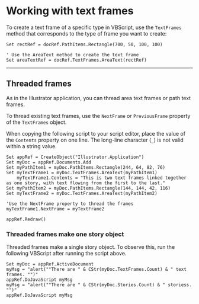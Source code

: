 # Working with text frames

To create a text frame of a specific type in VBScript, use the `TextFrames` method that corresponds to the type of frame you want to create:

```basic
Set rectRef = docRef.PathItems.Rectangle(700, 50, 100, 100)

' Use the AreaText method to create the text frame
Set areaTextRef = docRef.TextFrames.AreaText(rectRef)
```

---

## Threaded frames

As in the Illustrator application, you can thread area text frames or path text frames.

To thread existing text frames, use the `NextFrame` or `PreviousFrame` property of the `TextFrames` object.

When copying the following script to your script editor, place the value of the `Contents` property on one line. The long-line character (`_`) is not valid within a string value.

```basic
Set appRef = CreateObject("Illustrator.Application")
Set myDoc = appRef.Documents.Add
Set myPathItem1 = myDoc.PathItems.Rectangle(244, 64, 82, 76)
Set myTextFrame1 = myDoc.TextFrames.AreaText(myPathItem1)
    myTextFrame1.Contents = "This is two text frames linked together as one story, with text flowing from the first to the last."
Set myPathItem2 = myDoc.PathItems.Rectangle(144, 144, 42, 116)
Set myTextFrame2 = myDoc.TextFrames.AreaText(myPathItem2)

'Use the NextFrame property to thread the frames
myTextFrame1.NextFrame = myTextFrame2

appRef.Redraw()
```

### Threaded frames make one story object

Threaded frames make a single story object. To observe this, run the following VBScript after running the script above.

```basic
Set myDoc = appRef.ActiveDocument
myMsg = "alert(""There are " & CStr(myDoc.TextFrames.Count) & " text frames. "")"
appRef.DoJavaScript myMsg
myMsg = "alert(""There are " & CStr(myDoc.Stories.Count) & " storiess. "")"
appRef.DoJavaScript myMsg
```
